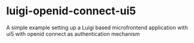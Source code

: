 # luigi-openid-connect-ui5
A simple example setting up a Luigi based microfrontend application with ui5 with openid connect as authentication mechanism
